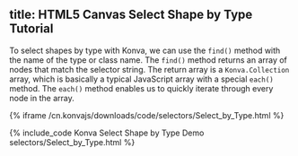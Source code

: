 title: HTML5 Canvas Select Shape by Type Tutorial
---

To select shapes by type with Konva, we can use the `find()` method with the name of the type or class name.
The `find()` method returns an array of nodes that match the selector string.
The return array is a `Konva.Collection` array, which is basically a typical JavaScript array with a special `each()` method.
The `each()` method enables us to quickly iterate through every node in the array.

{% iframe /cn.konvajs/downloads/code/selectors/Select_by_Type.html %}

{% include_code Konva Select Shape by Type Demo selectors/Select_by_Type.html %}